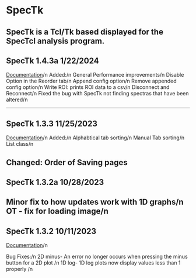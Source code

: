 # SpecTk
SpecTk is a Tcl/Tk based displayed for the SpecTcl analysis program.
----------------------------------------------------------------------
SpecTk 1.4.3a 1/22/2024
----------------------------------------------------------------------
[Documentation](https://docs.google.com/presentation/d/1V1uRefG0IhFQwFV-7GBykBjFrAimZcgteWKnRJZ8g_I/edit?usp=sharing)/n
Added:/n
General Performance improvements/n
Disable Option in the Reorder tab/n
Append config option/n
Remove appended config option/n
Write ROI: prints ROI data to a csv/n
Disconnect and Reconnect/n
Fixed the bug with SpecTk not finding spectras that have been altered/n

----------------------------------------------------------------------
SpecTk 1.3.3 11/25/2023
----------------------------------------------------------------------
[Documentation](https://docs.google.com/presentation/d/1TP9ysYxrz8ztmJyVa3nJ3cASFMIH6fjpUy7kyIkzyBw/edit?usp=sharing)/n
Added:/n
Alphabtical tab sorting/n
Manual Tab sorting/n
List class/n

Changed:
Order of Saving pages
----------------------------------------------------------------------
SpecTk 1.3.2a 10/28/2023
----------------------------------------------------------------------
Minor fix to how updates work with 1D graphs/n
OT - fix for loading image/n
----------------------------------------------------------------------
SpecTk 1.3.2 10/11/2023
----------------------------------------------------------------------
[Documentation](https://docs.google.com/presentation/d/1o-HqA8wSc4IL27_lxXwigTyHN7cj0XsWjW2R6J8M8R4/edit?usp=sharing)/n

Bug Fixes:/n
2D minus- An error no longer occurs when pressing the minus button for a 2D plot  /n
1D log- 1D log plots now display values less than 1 properly  /n

